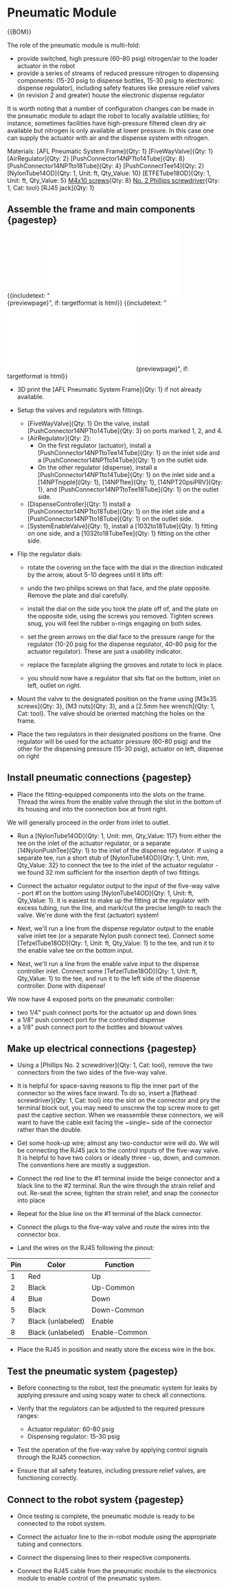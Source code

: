 [M4x10 screws]:Parts.yaml#M4x10PanSteel
[No. 2 Phillips screwdriver]:Parts.yaml#Screwdriver_Philips_No2
# Pneumatic Module

{{BOM}}

The role of the pneumatic module is multi-fold: 

*   provide switched, high pressure (60-80 psig) nitrogen/air to the loader actuator in the robot
*	provide a series of streams of reduced pressure nitrogen to dispensing components: (15-20 psig to dispense bottles, 15-30 psig to electronic dispense regulator), including safety features like pressure relief valves
*	(in revision 2 and greater) house the electronic dispense regulator

It is worth noting that a number of configuration changes can be made in the pneumatic module to adapt the robot to locally available utilities; for instance, sometimes facilities have high-pressure filtered clean dry air available but nitrogen is only available at lower pressure.  In this case one can supply the actuator with air and the dispense system with nitrogen.

Materials:
	[AFL Pneumatic System Frame]{Qty: 1}
	[FiveWayValve]{Qty: 1}
	[AirRegulator]{Qty: 2}
	[PushConnector14NPTto14Tube]{Qty: 8}
	[PushConnector14NPTto18Tube]{Qty: 4}
	[PushConnectTee14]{Qty: 2}
	[NylonTube14OD]{Qty: 1, Unit: ft, Qty_Value: 10}
	[ETFETube18OD]{Qty: 1, Unit: ft, Qty_Value: 5}
	[M4x10 screws]{Qty: 8}
	[No. 2 Phillips screwdriver]{Qty: 1, Cat: tool}
	[RJ45 jack]{Qty: 1}

## Assemble the frame and main components {pagestep}

{{includetext: "[![](models/AFL-102-004-01-0D.stl)](models/AFL-102-004-01-0D.stl){previewpage}", if: targetformat is html}}
{{includetext: "[![](models/AFL-102-004-01-1B.stl)](models/AFL-102-004-01-1B.stl){previewpage}", if: targetformat is html}}

* 3D print the [AFL Pneumatic System Frame]{Qty: 1} if not already available.

* Setup the valves and regulators with fittings.

   - [FiveWayValve]{Qty: 1}  On the valve, install [PushConnector14NPTto14Tube]{Qty: 3} on ports marked 1, 2, and 4.  
   - [AirRegulator]{Qty: 2}: 
     - On the first regulator (actuator), install a [PushConnector14NPTtoTee14Tube]{Qty: 1} on the inlet side and a [PushConnector14NPTto14Tube]{Qty: 1} on the outlet side.  
	 - On the other regulator (dispense), install a [PushConnector14NPTto14Tube]{Qty: 1} on the inlet side and a [14NPTnipple]{Qty: 1}, [14NPTtee]{Qty: 1}, [14NPT20psiPRV]{Qty: 1}, and [PushConnector14NPTtoTee18Tube]{Qty: 1} on the outlet side.
   -  [DispenseController]{Qty: 1} install a [PushConnector14NPTto18Tube]{Qty: 1} on the inlet side and a [PushConnector14NPTto18Tube]{Qty: 1} on the outlet side.
   - [SystemEnableValve]{Qty: 1}, install a [1032to18Tube]{Qty: 1} fitting on one side, and a [1032to18TubeTee]{Qty: 1} fitting on the other side. 

* Flip the regulator dials: 
    - rotate the covering on the face with the dial in the direction indicated by the arrow, about 5-10 degrees until it lifts off:

	- undo the two philips screws on that face, and the plate opposite.  Remove the plate and dial carefully.
	- install the dial on the side you took the plate off of, and the plate on the opposite side, using the screws you removed.  Tighten screws snug, you will feel the rubber o-rings engaging on both sides.
	- set the green arrows on the dial face to the pressure range for the regulator (10-20 psig for the dispense regulator, 40-80 psig for the actuator regulator).  These are just a usability indicator.
	- replace the faceplate aligning the grooves and rotate to lock in place.
	- you should now have a regulator that sits flat on the bottom, inlet on left, outlet on right.

* Mount the valve to the designated position on the frame using [M3x35 screws]{Qty: 3}, [M3 nuts]{Qty: 3}, and a [2.5mm hex wrench]{Qty: 1, Cat: tool}. The valve should be oriented matching the holes on the frame.

* Place the two regulators in their designated positions on the frame. One regulator will be used for the actuator pressure (60-80 psig) and the other for the dispensing pressure (15-30 psig), actuator on left, dispense on right

## Install pneumatic connections {pagestep}

* Place the fitting-equipped components into the slots on the frame.  Thread the wires from the enable valve through the slot in the bottom of its housing and into the connection box at front right.

We will generally proceed in the order from inlet to outlet.

* Run a [NylonTube14OD]{Qty: 1, Unit: mm, Qty_Value: 117} from either the tee on the inlet of the actuator regulator, or a separate [14NylonPushTee]{Qty: 1} to the inlet of the dispense regulator.  If using a separate tee, run a short stub of [NylonTube14OD]{Qty: 1, Unit: mm, Qty_Value: 32} to connect the tee to the inlet of the actuator regulator - we found 32 mm sufficient for the insertion depth of two fittings.

* Connect the actuator regulator output to the input of the five-way valve - port #1 on the bottom using [NylonTube14OD]{Qty: 1, Unit: ft, Qty_Value: 1}.  It is easiest to make up the fitting at the regulator with excess tubing, run the line, and mark/cut the precise length to reach the valve.  We're done with the first (actuator) system!

* Next, we'll run a line from the dispense regulator output to the enable valve inlet tee (or a separate Nylon push connect tee).  Connect some [TefzelTube18OD]{Qty: 1, Unit: ft, Qty_Value: 1} to the tee, and run it to the enable valve tee on the bottom input.  

* Next, we'll run a line from the enable valve input to the dispense controller inlet.  Connect some [TefzelTube18OD]{Qty: 1, Unit: ft, Qty_Value: 1} to the tee, and run it to the left side of the dispense controller.  Done with dispense! 

We now have 4 exposed ports on the pneumatic controller:
 - two 1/4" push connect ports for the actuator up and down lines
 - a 1/8" push connect port for the controlled dispense
 - a 1/8" push connect port to the bottles and blowout valves


## Make up electrical connections {pagestep}

* Using a [Phillips No. 2 screwdriver]{Qty: 1, Cat: tool}, remove the two connectors from the two sides of the five-way valve.  

* It is helpful for space-saving reasons to flip the inner part of the connector so the wires face inward.  To do so, insert a [flathead screwdriver]{Qty: 1, Cat: tool} into the slot on the connector and pry the terminal block out, you may need to unscrew the top screw more to get past the captive section.  When we reassemble these connectors, we will want to have the cable exit facing the ~single~ side of the connector rather than the double.

* Get some hook-up wire; almost any two-conductor wire will do.  We will be connecting the RJ45 jack to the control inputs of the five-way valve.  It is helpful to have two colors or ideally three - up, down, and common.  The conventions here are mostly a suggestion.

* Connect the red line to the #1 terminal inside the beige connector and a black line to the #2 terminal.  Run the wire through the strain relief and out.  Re-seat the screw, tighten the strain relief, and snap the connector into place

* Repeat for the blue line on the #1 terminal of the black connector.

* Connect the plugs to the five-way valve and route the wires into the connector box.

* Land the wires on the RJ45 following the pinout:

| Pin | Color | Function |
| --- | --- | --- |
| 1   | Red   | Up |
| 2   | Black | Up-Common |
| 4   | Blue  | Down |
| 5   | Black | Down-Common |
| 7   | Black (unlabeled) | Enable |
| 8   | Black (unlabeled) | Enable-Common |

* Place the RJ45 in position and neatly store the excess wire in the box.

## Test the pneumatic system {pagestep}

* Before connecting to the robot, test the pneumatic system for leaks by applying pressure and using soapy water to check all connections.

* Verify that the regulators can be adjusted to the required pressure ranges:
  * Actuator regulator: 60-80 psig
  * Dispensing regulator: 15-30 psig

* Test the operation of the five-way valve by applying control signals through the RJ45 connection.

* Ensure that all safety features, including pressure relief valves, are functioning correctly.

## Connect to the robot system {pagestep}

* Once testing is complete, the pneumatic module is ready to be connected to the robot system.

* Connect the actuator line to the in-robot module using the appropriate tubing and connectors.

* Connect the dispensing lines to their respective components.

* Connect the RJ45 cable from the pneumatic module to the electronics module to enable control of the pneumatic system.